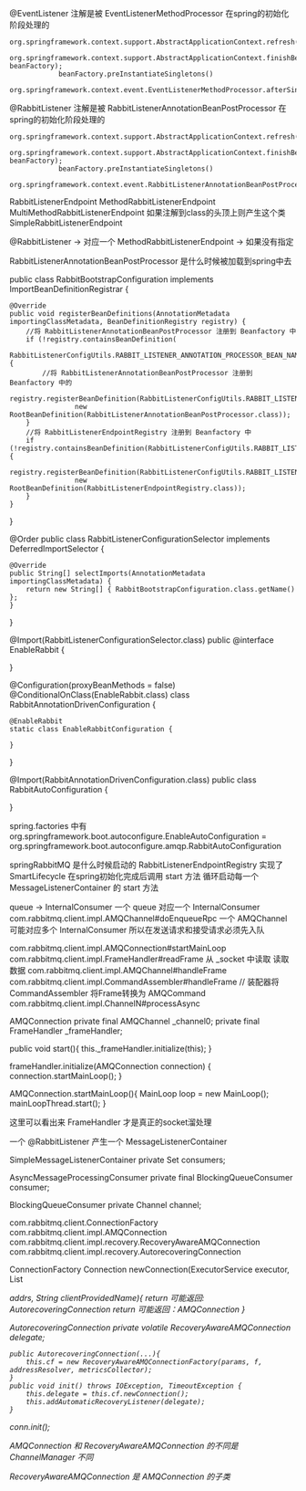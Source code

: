 @EventListener 注解是被 EventListenerMethodProcessor 在spring的初始化阶段处理的

```
org.springframework.context.support.AbstractApplicationContext.refresh();
        org.springframework.context.support.AbstractApplicationContext.finishBeanFactoryInitialization(ConfigurableListableBeanFactory beanFactory);
            beanFactory.preInstantiateSingletons()
                org.springframework.context.event.EventListenerMethodProcessor.afterSingletonsInstantiated()
```

@RabbitListener 注解是被 RabbitListenerAnnotationBeanPostProcessor 在spring的初始化阶段处理的

```
org.springframework.context.support.AbstractApplicationContext.refresh();
        org.springframework.context.support.AbstractApplicationContext.finishBeanFactoryInitialization(ConfigurableListableBeanFactory beanFactory);
            beanFactory.preInstantiateSingletons()
                org.springframework.context.event.RabbitListenerAnnotationBeanPostProcessor.afterSingletonsInstantiated()
```

RabbitListenerEndpoint MethodRabbitListenerEndpoint MultiMethodRabbitListenerEndpoint 如果注解到class的头顶上则产生这个类
SimpleRabbitListenerEndpoint

@RabbitListener -> 对应一个 MethodRabbitListenerEndpoint -> 如果没有指定

RabbitListenerAnnotationBeanPostProcessor 是什么时候被加载到spring中去

public class RabbitBootstrapConfiguration implements ImportBeanDefinitionRegistrar {

	@Override
	public void registerBeanDefinitions(AnnotationMetadata importingClassMetadata, BeanDefinitionRegistry registry) {
        //将 RabbitListenerAnnotationBeanPostProcessor 注册到 Beanfactory 中
		if (!registry.containsBeanDefinition(
				RabbitListenerConfigUtils.RABBIT_LISTENER_ANNOTATION_PROCESSOR_BEAN_NAME)) {
            //将 RabbitListenerAnnotationBeanPostProcessor 注册到 Beanfactory 中的
			registry.registerBeanDefinition(RabbitListenerConfigUtils.RABBIT_LISTENER_ANNOTATION_PROCESSOR_BEAN_NAME,
					new RootBeanDefinition(RabbitListenerAnnotationBeanPostProcessor.class));
		}
        //将 RabbitListenerEndpointRegistry 注册到 Beanfactory 中
		if (!registry.containsBeanDefinition(RabbitListenerConfigUtils.RABBIT_LISTENER_ENDPOINT_REGISTRY_BEAN_NAME)) {
			registry.registerBeanDefinition(RabbitListenerConfigUtils.RABBIT_LISTENER_ENDPOINT_REGISTRY_BEAN_NAME,
					new RootBeanDefinition(RabbitListenerEndpointRegistry.class));
		}
	}

}

@Order public class RabbitListenerConfigurationSelector implements DeferredImportSelector {

	@Override
	public String[] selectImports(AnnotationMetadata importingClassMetadata) {
		return new String[] { RabbitBootstrapConfiguration.class.getName() };
	}

}

@Import(RabbitListenerConfigurationSelector.class)
public @interface EnableRabbit {

}

@Configuration(proxyBeanMethods = false)
@ConditionalOnClass(EnableRabbit.class)
class RabbitAnnotationDrivenConfiguration {

	@EnableRabbit
	static class EnableRabbitConfiguration {

	}

}

@Import(RabbitAnnotationDrivenConfiguration.class)
public class RabbitAutoConfiguration {

}

spring.factories 中有 org.springframework.boot.autoconfigure.EnableAutoConfiguration =
org.springframework.boot.autoconfigure.amqp.RabbitAutoConfiguration

springRabbitMQ 是什么时候启动的 
    RabbitListenerEndpointRegistry 实现了 SmartLifecycle 在spring初始化完成后调用 start 方法 循环启动每一个 MessageListenerContainer 的 start 方法

queue -> InternalConsumer 一个 queue 对应一个 InternalConsumer
com.rabbitmq.client.impl.AMQChannel#doEnqueueRpc 
    一个 AMQChannel 可能对应多个 InternalConsumer 所以在发送请求和接受请求必须先入队



com.rabbitmq.client.impl.AMQConnection#startMainLoop
    com.rabbitmq.client.impl.FrameHandler#readFrame 从 _socket 中读取 读取数据
    com.rabbitmq.client.impl.AMQChannel#handleFrame
        com.rabbitmq.client.impl.CommandAssembler#handleFrame
        // 装配器将 CommandAssembler 将Frame转换为 AMQCommand
    com.rabbitmq.client.impl.ChannelN#processAsync




AMQConnection
    private final AMQChannel _channel0;
    private final FrameHandler _frameHandler;

public void start(){
    this._frameHandler.initialize(this);
}

frameHandler.initialize(AMQConnection connection) {
    connection.startMainLoop();
}

AMQConnection.startMainLoop(){
    MainLoop loop = new MainLoop();
    mainLoopThread.start();
}

这里可以看出来 FrameHandler 才是真正的socket溜处理



一个 @RabbitListener 产生一个 MessageListenerContainer

SimpleMessageListenerContainer
    private Set<BlockingQueueConsumer> consumers;


AsyncMessageProcessingConsumer
    private final BlockingQueueConsumer consumer;


BlockingQueueConsumer
    private Channel channel;



com.rabbitmq.client.ConnectionFactory
com.rabbitmq.client.impl.AMQConnection
com.rabbitmq.client.impl.recovery.RecoveryAwareAMQConnection
com.rabbitmq.client.impl.recovery.AutorecoveringConnection

ConnectionFactory
    Connection newConnection(ExecutorService executor, List<Address> addrs, String clientProvidedName){
        return 可能返回: AutorecoveringConnection
        return 可能返回：AMQConnection
    }



AutorecoveringConnection
    private volatile RecoveryAwareAMQConnection delegate;
    
    public AutorecoveringConnection(...){
        this.cf = new RecoveryAwareAMQConnectionFactory(params, f, addressResolver, metricsCollector);
    }
    public void init() throws IOException, TimeoutException {
        this.delegate = this.cf.newConnection();
        this.addAutomaticRecoveryListener(delegate);
    }
   
conn.init();


AMQConnection 和 RecoveryAwareAMQConnection 的不同是 ChannelManager 不同


RecoveryAwareAMQConnection 是 AMQConnection 的子类
